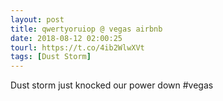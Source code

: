 ```yaml
---
layout: post
title: qwertyoruiop @ vegas airbnb
date: 2018-08-12 02:00:25
tourl: https://t.co/4ib2WlwXVt
tags: [Dust Storm]
---
```

Dust storm just knocked our power down #vegas
